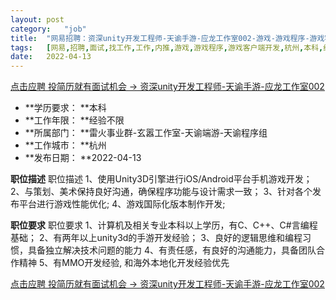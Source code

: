 ```yaml
---
layout:	post
category:	"job"
title:	"网易招聘：资深unity开发工程师-天谕手游-应龙工作室002-游戏-游戏程序-游戏客户端开发-杭州本科经验不限"
tags:	[网易,招聘,面试,找工作,工作,内推,游戏,游戏程序,游戏客户端开发,杭州,本科,经验不限]
date:	2022-04-13
---
```


[点击应聘 投简历就有面试机会 -> 资深unity开发工程师-天谕手游-应龙工作室002](http://mobile.bole.netease.com/bole/boleDetail?id=17114&employeeId=346f03c3cda5f04c&key=all)



- **学历要求： **本科
- **工作年限： **经验不限
- **所属部门： **雷火事业群-玄嚣工作室-天谕端游-天谕程序组
- **工作城市： **杭州
- **发布日期： **2022-04-13



**职位描述**
职位描述
1、使用Unity3D引擎进行iOS/Android平台手机游戏开发；
2、与策划、美术保持良好沟通，确保程序功能与设计需求一致；
3、针对各个发布平台进行游戏性能优化;
4、游戏国际化版本制作开发;



**职位要求**
职位要求
1、计算机及相关专业本科以上学历，有C、C++、C#言编程基础；
2、有两年以上unity3d的手游开发经验；
3、良好的逻辑思维和编程习惯，具备独立解决技术问题的能力
4、有责任感，有良好的沟通能力，具备团队合作精神
5、有MMO开发经验, 和海外本地化开发经验优先



[点击应聘 投简历就有面试机会 -> 资深unity开发工程师-天谕手游-应龙工作室002](http://mobile.bole.netease.com/bole/boleDetail?id=17114&employeeId=346f03c3cda5f04c&key=all)